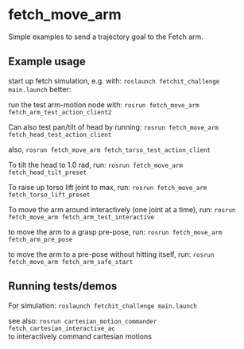 # fetch_move_arm

Simple examples to send a trajectory goal to the Fetch arm.

## Example usage
start up fetch simulation, e.g. with:
`roslaunch fetchit_challenge main.launch` better:


run the test arm-motion node with:
`rosrun fetch_move_arm fetch_arm_test_action_client2`

Can also test pan/tilt of head by running:
`rosrun fetch_move_arm fetch_head_test_action_client`

also, 
`rosrun fetch_move_arm fetch_torso_test_action_client`

To tilt the head to 1.0 rad, run:
`rosrun fetch_move_arm fetch_head_tilt_preset` 

To raise up torso lift joint to max, run:
`rosrun fetch_move_arm fetch_torso_lift_preset`

To move the arm around interactively (one joint at a time), run:
`rosrun fetch_move_arm fetch_arm_test_interactive`

to move the arm to a grasp pre-pose, run:
`rosrun fetch_move_arm fetch_arm_pre_pose`

to move the arm to a pre-pose without hitting itself, run:
`rosrun fetch_move_arm fetch_arm_safe_start`



## Running tests/demos
For simulation:
`roslaunch fetchit_challenge main.launch`  

see also:
`rosrun cartesian_motion_commander fetch_cartesian_interactive_ac`  
to interactively command cartesian motions
    
